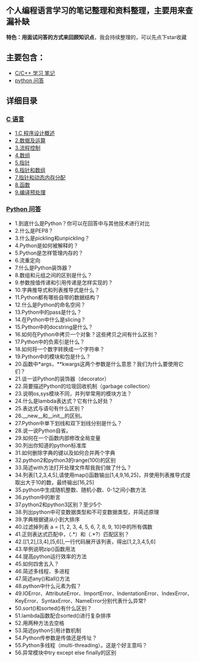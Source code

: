 ﻿## 个人编程语言学习的笔记整理和资料整理，主要用来查漏补缺
**特色：用面试问答的方式来回顾知识点**，我会持续整理的，可以先点下star收藏

## 主要包含：
- [C/C++ 学习 笔记](C&C++)
- [python 问答](QA/python/MyOffer.md)

## 详细目录
### [C 语言](C&C++/C)
- [1.C 程序设计概述](https://github.com/jinbooooom/Programming-Checking-for-Missing/blob/master/C%26C%2B%2B/C/1.C%E7%A8%8B%E5%BA%8F%E8%AE%BE%E8%AE%A1%E6%A6%82%E8%BF%B0.md)
- [2.数据及运算](https://github.com/jinbooooom/Programming-Checking-for-Missing/blob/master/C%26C%2B%2B/C/2.%E6%95%B0%E6%8D%AE%E5%8F%8A%E8%BF%90%E7%AE%97.md)
- [3.流程控制](https://github.com/jinbooooom/Programming-Checking-for-Missing/blob/master/C%26C%2B%2B/C/3.%E6%B5%81%E7%A8%8B%E6%8E%A7%E5%88%B6.md)
- [4.数组](https://github.com/jinbooooom/Programming-Checking-for-Missing/blob/master/C%26C%2B%2B/C/4.%E6%95%B0%E7%BB%84.md)
- [5.指针](https://github.com/jinbooooom/Programming-Checking-for-Missing/blob/master/C%26C%2B%2B/C/5.%E6%8C%87%E9%92%88.md)
- [6.指针和数组](https://github.com/jinbooooom/Programming-Checking-for-Missing/blob/master/C%26C%2B%2B/C/6.%E6%8C%87%E9%92%88%E5%92%8C%E6%95%B0%E7%BB%84.md)
- [7.指针和动态内存分配](https://github.com/jinbooooom/Programming-Checking-for-Missing/blob/master/C%26C%2B%2B/C/7.%E6%8C%87%E9%92%88%E5%92%8C%E5%8A%A8%E6%80%81%E5%86%85%E5%AD%98%E5%88%86%E9%85%8D.md)
- [8.函数](https://github.com/jinbooooom/Programming-Checking-for-Missing/blob/master/C%26C%2B%2B/C/8.%E5%87%BD%E6%95%B0.md)
- [9.编译预处理](https://github.com/jinbooooom/Programming-Checking-for-Missing/blob/master/C%26C%2B%2B/C/9.%E7%BC%96%E8%AF%91%E9%A2%84%E5%A4%84%E7%90%86.md)

### [Python 问答](QA/python/MyOffer.md)
- 1.到底什么是Python？你可以在回答中与其他技术进行对比
- 2.什么是PEP8？
- 3.什么是pickling和unpickling？
- 4.Python是如何被解释的？
- 5.Python是怎样管理内存的？
- 6.流重定向
- 7.什么是Python装饰器？
- 8.数组和元组之间的区别是什么？
- 9.参数按值传递和引用传递是怎样实现的？
- 10.字典推导式和列表推导式是什么？
- 11.Python都有哪些自带的数据结构？
- 12.什么是Python的命名空间？
- 13.Python中的pass是什么？
- 14.在Python中什么是slicing？
- 15.Python中的docstring是什么？
- 16.如何在Python中拷贝一个对象？这些拷贝之间有什么区别？
- 17.Python中的负索引是什么？
- 18.如何将一个数字转换成一个字符串？
- 19.Python中的模块和包是什么？
- 20.函数中\*args，\**kwargs这两个参数是什么意思？我们为什么要使用它们？
- 21.谈一谈Python的装饰器（decorator）
- 22.简要描述Python的垃圾回收机制（garbage collection）
- 23.说明os,sys模块不同，并列举常用的模块方法？
- 24.什么是lambda表达式？它有什么好处？
- 25.表达式与语句有什么区别？
- 26.\__new\__和\__init\__的区别。
- 27.Python中单下划线和双下划线分别是什么？
- 28.说一说Python自省。
- 29.如何在一个函数内部修改全局变量
- 30.列出你知道的python标准库
- 31.如何删除字典的键以及如何合并两个字典
- 32.python2和python3的range(100)的区别
- 33.简述with方法打开处理文件帮我我们做了什么？
- 34.列表[1,2,3,4,5],请使用map()函数输出[1,4,9,16,25]，并使用列表推导式提取出大于10的数，最终输出[16,25]
- 35.python中生成随机整数、随机小数、0-1之间小数方法
- 36.python中的断言
- 37.python2和python3区别？至少5个
- 38.列出python中可变数据类型和不可变数据类型，并简述原理
- 39.字典根据键从小到大排序
- 40.过滤掉列表 a = [1, 2, 3, 4, 5, 6, 7, 8, 9, 10]中的所有偶数
- 41.正则表达式匹配中，（.\*）和（.\*?）匹配区别？
- 42.[[1,2],[3,4],[5,6]],一行代码展开该列表，得出[1,2,3,4,5,6]
- 43.举例说明zip()函数用法
- 44.提高python运行效率的方法
- 45.如何四舍五入？
- 46.简述多线程、多进程
- 47.简述any()和all()方法
- 48.python中什么元素为假？
- 49.IOError、AttributeError、ImportError、IndentationError、IndexError、KeyError、SyntaxError、NameError分别代表什么异常?
- 50.sort()和sorted()有什么区别？
- 51.lambda函数配合sorted()进行复杂排序
- 52.用两种方法去空格
- 53.简述python引用计数机制
- 54.Python传参数是传值还是传址？
- 55.Python多线程（multi-threading）。这是个好主意吗？
- 56.异常模块中try except else finally的区别

